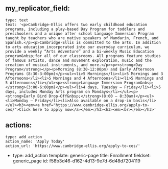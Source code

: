 my_replicator_field:
  -
    type: text
    text: '<p>Cambridge-Ellis offers two early childhood education programs, including a play-based Day Program for toddlers and preschoolers and a unique after school Language Immersion Program taught by teachers who are native speakers of Mandarin, French, and Spanish.</p><p>Cambridge-Ellis is committed to the arts. In addition to arts education incorporated into our everyday curriculum, we provide a weekly “Arts Adventure” and a bi-weekly Music Education program&nbsp;for all of our classrooms. All programs feature studies of famous artists, dance and movement exploration, music and the creation of musical instruments, and more.</p><p><strong>Day Program</strong></p><p>Morning (8:30-12:00pm) and Early Afternoon Programs (8:30-3:00pm)</p><ul><li>5 Mornings</li><li>5 Mornings and 3 Afternoons</li><li>5 Mornings and 4 Afternoons</li><li>5 Mornings and 5 Afternoons</li></ul><p><strong>Language Immersion Program&nbsp;</strong>(3:00-6:00pm)</p><ul><li>4 days, Tuesday – Friday</li><li>5 days, includes Monday Arts program on Mondays</li></ul><p><strong>Early Bird Drop-Off&nbsp;</strong>(8:00 – 8:30am)</p><ul><li>Monday – Friday</li><li>Also available on a drop-in basis</li></ul><h3><em><a href="https://www.cambridge-ellis.org/apply-to-ces/">Click here to apply now</a></em></h3><h3><em><br></em></h3>'
actions:
  -
    type: add_action
    action_name: 'Apply Today'
    action_url: 'https://www.cambridge-ellis.org/apply-to-ces/'
  -
    type: add_action
template: generic-page
title: Enrollment
fieldset: generic_page
id: f58b3d46-d162-4d13-9e7d-6d48d7204119
